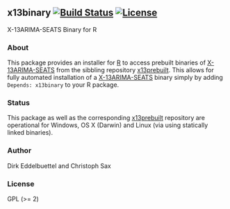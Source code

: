 ## x13binary [![Build Status](https://travis-ci.org/x13org/x13binary.svg)](https://travis-ci.org/x13org/x13binary) [![License](http://img.shields.io/badge/license-GPL%20%28%3E=%202%29-brightgreen.svg?style=flat)](http://www.gnu.org/licenses/gpl-2.0.html)

X-13ARIMA-SEATS Binary for R

### About

This package provides an installer for [R](http://www.r-project.org) to
access prebuilt binaries of [X-13ARIMA-SEATS](https://www.census.gov/srd/www/x13as/) from the sibbling
repository [x13prebuilt](https://github.com/x13org/x13prebuilt). This allows
for fully automated installation of a
[X-13ARIMA-SEATS](https://www.census.gov/srd/www/x13as/) binary simply by
adding `Depends: x13binary` to your R package.

### Status

This package as well as the corresponding
[x13prebuilt](https://github.com/x13org/x13prebuilt) repository are
operational for Windows, OS X (Darwin) and Linux (via using statically linked
binaries).

### Author 

Dirk Eddelbuettel and Christoph Sax

### License

GPL (>= 2)
